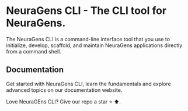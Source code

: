 # NeuraGens CLI - The CLI tool for NeuraGens.

The NeuraGens CLI is a command-line interface tool that you use to initialize, develop, scaffold, and maintain
NeuraGens applications directly from a command shell.

## Documentation

Get started with NeuraGens CLI, learn the fundamentals and explore advanced topics on our documentation website.


Love NeuraGEns CLI? Give our repo a star ⭐ ⬆️.
